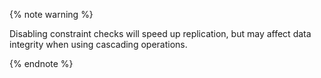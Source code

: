 {% note warning %}

Disabling constraint checks will speed up replication, but may affect data integrity when using cascading operations.

{% endnote %}
